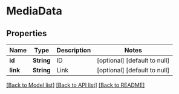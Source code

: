# MediaData
## Properties

| Name | Type | Description | Notes |
|------------ | ------------- | ------------- | -------------|
| **id** | **String** | ID | [optional] [default to null] |
| **link** | **String** | Link | [optional] [default to null] |

[[Back to Model list]](../README.md#documentation-for-models) [[Back to API list]](../README.md#documentation-for-api-endpoints) [[Back to README]](../README.md)

